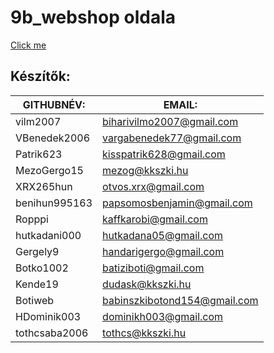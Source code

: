 # 9b_webshop oldala

[Click me](https://pepe1125.github.io/9b_web/index.html)

## Készítők:

| GITHUBNÉV:	| EMAIL:  |
| ----------- | ------- |
vilm2007	| biharivilmo2007@gmail.com
VBenedek2006	| vargabenedek77@gmail.com
Patrik623	| kisspatrik628@gmail.com
MezoGergo15	| mezog@kkszki.hu
XRX265hun	| otvos.xrx@gmail.com
benihun995163	| papsomosbenjamin@gmail.com
Ropppi	| kaffkarobi@gmail.com
hutkadani000	| hutkadana05@gmail.com
Gergely9 |	 handarigergo@gmail.com
Botko1002	| batiziboti@gmail.com
Kende19	| dudask@kkszki.hu
Botiweb|	babinszkibotond154@gmail.com
HDominik003	| dominikh003@gmail.com
tothcsaba2006 |	tothcs@kkszki.hu

